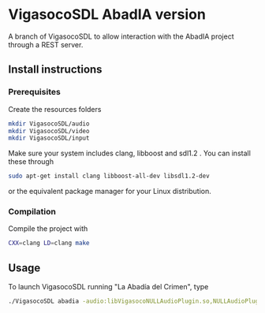 # VigasocoSDL AbadIA version

A branch of VigasocoSDL to allow interaction with the AbadIA project through a REST server.

## Install instructions

### Prerequisites

Create the resources folders

```bash
mkdir VigasocoSDL/audio
mkdir VigasocoSDL/video
mkdir VigasocoSDL/input
```

Make sure your system includes clang, libboost and sdl1.2 . You can install these through

```bash
sudo apt-get install clang libboost-all-dev libsdl1.2-dev
```

or the equivalent package manager for your Linux distribution.

### Compilation

Compile the project with

```bash
CXX=clang LD=clang make
```

## Usage

To launch VigasocoSDL running "La Abadía del Crimen", type

```bash
./VigasocoSDL abadia -audio:libVigasocoNULLAudioPlugin.so,NULLAudioPlugin -input:libVigasocoFakeInputPlugin.so,FakeInputPlugin -input:libVigasocoSDLInputPlugin.so,SDLInputPlugin
```
